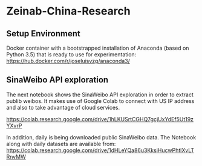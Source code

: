 # Zeinab-China-Research

## Setup Environment ##

Docker container with a bootstrapped installation of Anaconda (based on Python 3.5) that is ready to use for experimentation:
https://hub.docker.com/r/joseluisvzg/anaconda3/

## SinaWeibo API exploration ##

The next notebook shows the SinaWeibo API exploration in order to extract publib weibos. It makes use of Google Colab to connect with US IP address and also to take advantage of cloud services.

https://colab.research.google.com/drive/1hLKUSrtCGHQ7gcjUxYdEf5Ut19zYXvrP


In addition, daily is being downloaded public SinaWeibo data. The Notebook along with daily datasets are available from: https://colab.research.google.com/drive/1dHLeYQa86u3KksiHucwPhtlXvLTRnvMW
